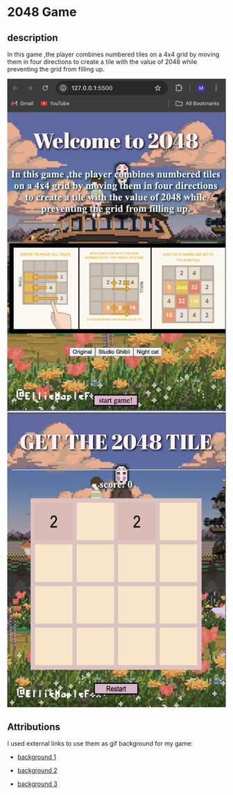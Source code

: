 # 2048 Game

## description

In this game ,the player combines numbered tiles on a 4x4 grid by moving them in four directions to create a tile with the value of 2048 while preventing the grid from filling up.

![game screenshot](./images/Screenshot%202024-11-19%20at%2011.12.12.png)
![game scrnsht2](./images/Screenshot%202024-11-19%20at%2011.12.27.png)

## Attributions

I used external links to use them as gif background for my game:

- [background 1](https://i.pinimg.com/originals/18/3d/41/183d41513934fa487395c439554883ea.gif)

- [background 2](https://i.pinimg.com/736x/1a/5c/86/1a5c8636b5147358f47f275e5d44a162.jpg)

- [background 3](https://i.pinimg.com/originals/39/69/b4/3969b4033a5a5b2f7204876edae50ff4.gif)
